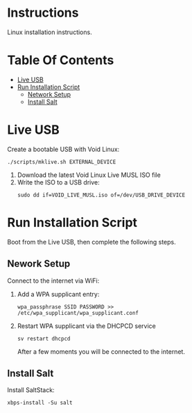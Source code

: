 # Instructions
Linux installation instructions.

# Table Of Contents
- [Live USB](#live-usb)
- [Run Installation Script](#run-installation-script)
    - [Network Setup](#network-setup)
    - [Install Salt](#install-salt)

# Live USB
Create a bootable USB with Void Linux:  

```
./scripts/mklive.sh EXTERNAL_DEVICE
```

1. Download the latest Void Linux Live MUSL ISO file
2. Write the ISO to a USB drive:
   ```
   sudo dd if=VOID_LIVE_MUSL.iso of=/dev/USB_DRIVE_DEVICE
   ```

# Run Installation Script
Boot from the Live USB, then complete the following steps.

## Nework Setup
Connect to the internet via WiFi:

1. Add a WPA supplicant entry:
   ```
   wpa_passphrase SSID PASSWORD >> /etc/wpa_supplicant/wpa_supplicant.conf
   ```
2. Restart WPA supplicant via the DHCPCD service
   ```
   sv restart dhcpcd
   ```
   After a few moments you will be connected to the internet.

## Install Salt
Install SaltStack:

```
xbps-install -Su salt
```
